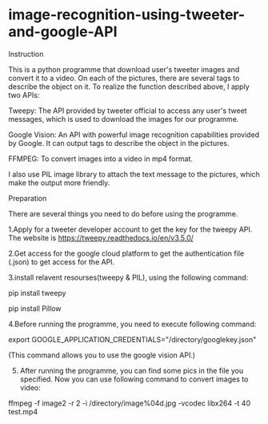 # image-recognition-using-tweeter-and-google-API
Instruction

This is a python programme that download user's tweeter images and convert it to a video. On each of the pictures, there are several tags to describe the object on it. To realize the function described above, I apply two APIs:

Tweepy: The API provided by tweeter official to access any user's tweet messages, which is used to download the images for our programme.

Google Vision: An API with powerful image recognition capabilities provided by Google. It can output tags to describe the object in the pictures.

FFMPEG: To convert images into a video in mp4 format.

I also use PIL image library to attach the text message to the pictures, which make the output more friendly.

Preparation

There are several things you need to do before using the programme.

1.Apply for a tweeter developer account to get the key for the tweepy API. The website is https://tweepy.readthedocs.io/en/v3.5.0/

2.Get access for the google cloud platform to get the authentication file (.json) to get access for the API.

3.install relavent resourses(tweepy & PIL), using the following command:

  pip install tweepy
  
  pip install Pillow
  
4.Before running the programme, you need to execute following command:

  export GOOGLE_APPLICATION_CREDENTIALS="/directory/googlekey.json"
  
  (This command allows you to use the google vision API.)
  
5. After running the programme, you can find some pics in the file you specified. Now you can use following command to convert images to video:

  ffmpeg -f image2 -r 2  -i /directory/image%04d.jpg -vcodec libx264  -t 40 test.mp4

